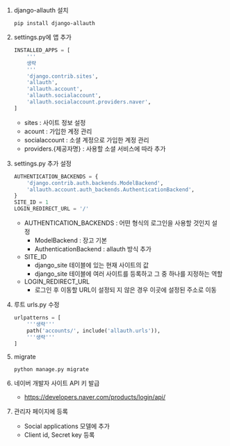 1. django-allauth 설치
    ```
    pip install django-allauth
    ```

2. settings.py에 앱 추가
    ```python
    INSTALLED_APPS = [
        '''
        생략
        '''
        'django.contrib.sites',
        'allauth',
        'allauth.account',
        'allauth.socialaccount',
        'allauth.socialaccount.providers.naver',
    ]
    ```
    - sites : 사이트 정보 설정
    - acount : 가입한 계정 관리
    - socialaccount : 소셜 계정으로 가입한 계정 관리
    - providers.{제공자명} : 사용할 소셜 서비스에 따라 추가

3. settings.py 추가 설정
    ```python
    AUTHENTICATION_BACKENDS = {
        'django.contrib.auth.backends.ModelBackend',
        'allauth.account.auth_backends.AuthenticationBackend',
    }
    SITE_ID = 1
    LOGIN_REDIRECT_URL = '/'
    ```
    - AUTHENTICATION_BACKENDS : 어떤 형식의 로그인을 사용할 것인지 설정
        - ModelBackend : 장고 기본
        - AuthenticationBackend : allauth 방식 추가
    - SITE_ID
        - django_site 테이블에 있는 현재 사이트의 값
        - django_site 테이블에 여러 사이트를 등록하고 그 중 하나를 지정하는 역할
    - LOGIN_REDIRECT_URL
        - 로그인 후 이동할 URL이 설정되 지 않은 경우 이곳에 설정된 주소로 이동

4. 루트 urls.py 수정
    ```python
    urlpatterns = [
        '''생략'''
        path('accounts/', include('allauth.urls')),
        '''생략'''
    ]
    ```

5. migrate
    ```
    python manage.py migrate
    ```

6. 네이버 개발자 사이트 API 키 발급
    - https://developers.naver.com/products/login/api/

7. 관리자 페이지에 등록
    - Social applications 모델에 추가
    - Client id, Secret key 등록